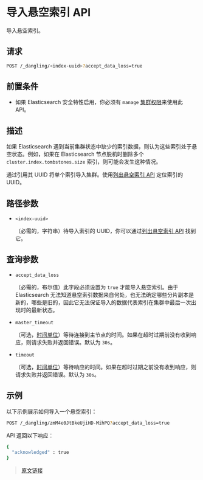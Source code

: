# 导入悬空索引 API

导入悬空索引。

## 请求

```bash
POST /_dangling/<index-uuid>?accept_data_loss=true
```

## 前置条件

- 如果 Elasticsearch 安全特性启用，你必须有 `manage` [集群权限](/secure_the_elastic_statck/user_authorization/security_privileges?id=集群权限)来使用此 API。

## 描述

如果 Elasticsearch 遇到当前集群状态中缺少的索引数据，则认为这些索引处于悬空状态。例如，如果在 Elasticsearch 节点脱机时删除多个 `cluster.index.tombstones.size` 索引，则可能会发生这种情况。

通过引用其 UUID 将单个索引导入集群。使用[列出悬空索引 API](/rest_apis/index_apis/list_dangling_indices) 定位索引的 UUID。

## 路径参数

- `<index-uuid>`

  （必需的，字符串）待导入索引的 UUID，你可以通过[列出悬空索引 API](/rest_apis/index_apis/list_dangling_indices) 找到它。

## 查询参数

- `accept_data_loss`

  （必需的，布尔值）此字段必须设置为 `true` 才能导入悬空索引。由于 Elasticsearch 无法知道悬空索引数据来自何处，也无法确定哪些分片副本是新的，哪些是旧的，因此它无法保证导入的数据代表索引在集群中最后一次出现时的最新状态。

- `master_timeout`

  （可选，[时间单位](/rest_apis/api_convention/common_options?id=时间单位)）等待连接到主节点的时间。如果在超时过期前没有收到响应，则请求失败并返回错误。默认为 `30s`。

- `timeout`

  （可选，[时间单位](/rest_apis/api_convention/common_options?id=时间单位)）等待响应的时间。如果在超时过期之前没有收到响应，则请求失败并返回错误。默认为 `30s`。

## 示例

以下示例展示如何导入一个悬空索引：

```bash
POST /_dangling/zmM4e0JtBkeUjiHD-MihPQ?accept_data_loss=true
```

API 返回以下响应：

```bash
{
  "acknowledged" : true
}
```

> [原文链接](https://www.elastic.co/guide/en/elasticsearch/reference/current/dangling-index-import.html)
